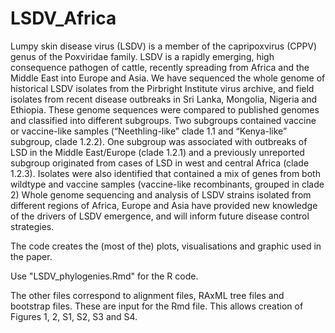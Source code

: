 # LSDV_Africa

Lumpy skin disease virus (LSDV) is a member of the capripoxvirus (CPPV) genus of the Poxviridae family.
LSDV is a rapidly emerging, high consequence pathogen of cattle, recently spreading from Africa and
the Middle East into Europe and Asia. We have sequenced the whole genome of historical LSDV isolates
from the Pirbright Institute virus archive, and field isolates from recent disease outbreaks in Sri
Lanka, Mongolia, Nigeria and Ethiopia.
These genome sequences were compared to published genomes and classified into different subgroups.
Two subgroups contained vaccine or vaccine-like samples (“Neethling-like” clade 1.1 and “Kenya-like”
subgroup, clade 1.2.2).
One subgroup was associated with outbreaks of LSD in the Middle East/Europe (clade 1.2.1) and a
previously unreported subgroup originated from cases of LSD in west and central Africa (clade 1.2.3).
Isolates were also identified that contained a mix of genes from both wildtype and vaccine samples
(vaccine-like recombinants, grouped in clade 2)
Whole genome sequencing and analysis of LSDV strains isolated from different regions of Africa,
Europe and Asia have provided new knowledge of the drivers of LSDV emergence, and will inform future
disease control strategies. 

The code creates the (most of the) plots,
visualisations and graphic used in the paper.

Use "LSDV_phylogenies.Rmd" for the R code.

The other files correspond to alignment files, RAxML tree files and bootstrap files.
These are input for the Rmd file.
This allows creation of Figures 1, 2, S1, S2, S3 and S4.

